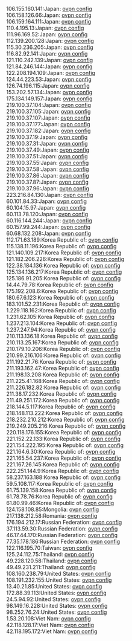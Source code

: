 106.155.160.141:Japan: [ovpn config](vpn/106_155_160_141.ovpn)  
106.158.126.66:Japan: [ovpn config](vpn/106_158_126_66.ovpn)  
106.159.164.111:Japan: [ovpn config](vpn/106_159_164_111.ovpn)  
110.4.195.13:Japan: [ovpn config](vpn/110_4_195_13.ovpn)  
111.96.169.52:Japan: [ovpn config](vpn/111_96_169_52.ovpn)  
112.139.200.128:Japan: [ovpn config](vpn/112_139_200_128.ovpn)  
115.30.236.205:Japan: [ovpn config](vpn/115_30_236_205.ovpn)  
116.82.92.141:Japan: [ovpn config](vpn/116_82_92_141.ovpn)  
121.110.242.139:Japan: [ovpn config](vpn/121_110_242_139.ovpn)  
121.84.246.144:Japan: [ovpn config](vpn/121_84_246_144.ovpn)  
122.208.194.109:Japan: [ovpn config](vpn/122_208_194_109.ovpn)  
124.44.223.53:Japan: [ovpn config](vpn/124_44_223_53.ovpn)  
126.74.196.115:Japan: [ovpn config](vpn/126_74_196_115.ovpn)  
153.202.57.134:Japan: [ovpn config](vpn/153_202_57_134.ovpn)  
175.134.149.157:Japan: [ovpn config](vpn/175_134_149_157.ovpn)  
219.100.37.104:Japan: [ovpn config](vpn/219_100_37_104.ovpn)  
219.100.37.105:Japan: [ovpn config](vpn/219_100_37_105.ovpn)  
219.100.37.107:Japan: [ovpn config](vpn/219_100_37_107.ovpn)  
219.100.37.177:Japan: [ovpn config](vpn/219_100_37_177.ovpn)  
219.100.37.182:Japan: [ovpn config](vpn/219_100_37_182.ovpn)  
219.100.37.19:Japan: [ovpn config](vpn/219_100_37_19.ovpn)  
219.100.37.31:Japan: [ovpn config](vpn/219_100_37_31.ovpn)  
219.100.37.49:Japan: [ovpn config](vpn/219_100_37_49.ovpn)  
219.100.37.51:Japan: [ovpn config](vpn/219_100_37_51.ovpn)  
219.100.37.55:Japan: [ovpn config](vpn/219_100_37_55.ovpn)  
219.100.37.58:Japan: [ovpn config](vpn/219_100_37_58.ovpn)  
219.100.37.86:Japan: [ovpn config](vpn/219_100_37_86.ovpn)  
219.100.37.87:Japan: [ovpn config](vpn/219_100_37_87.ovpn)  
219.100.37.96:Japan: [ovpn config](vpn/219_100_37_96.ovpn)  
223.216.84.130:Japan: [ovpn config](vpn/223_216_84_130.ovpn)  
60.101.84.33:Japan: [ovpn config](vpn/60_101_84_33.ovpn)  
60.104.15.97:Japan: [ovpn config](vpn/60_104_15_97.ovpn)  
60.113.78.120:Japan: [ovpn config](vpn/60_113_78_120.ovpn)  
60.116.144.244:Japan: [ovpn config](vpn/60_116_144_244.ovpn)  
60.157.99.244:Japan: [ovpn config](vpn/60_157_99_244.ovpn)  
60.68.132.208:Japan: [ovpn config](vpn/60_68_132_208.ovpn)  
112.171.63.189:Korea Republic of: [ovpn config](vpn/112_171_63_189.ovpn)  
115.138.11.196:Korea Republic of: [ovpn config](vpn/115_138_11_196.ovpn)  
121.140.109.217:Korea Republic of: [ovpn config](vpn/121_140_109_217.ovpn)  
121.182.206.226:Korea Republic of: [ovpn config](vpn/121_182_206_226.ovpn)  
122.38.184.136:Korea Republic of: [ovpn config](vpn/122_38_184_136.ovpn)  
125.134.136.217:Korea Republic of: [ovpn config](vpn/125_134_136_217.ovpn)  
125.186.91.205:Korea Republic of: [ovpn config](vpn/125_186_91_205.ovpn)  
14.44.79.78:Korea Republic of: [ovpn config](vpn/14_44_79_78.ovpn)  
175.192.208.6:Korea Republic of: [ovpn config](vpn/175_192_208_6.ovpn)  
180.67.6.123:Korea Republic of: [ovpn config](vpn/180_67_6_123.ovpn)  
183.101.52.231:Korea Republic of: [ovpn config](vpn/183_101_52_231.ovpn)  
1.229.118.162:Korea Republic of: [ovpn config](vpn/1_229_118_162.ovpn)  
1.231.62.105:Korea Republic of: [ovpn config](vpn/1_231_62_105.ovpn)  
1.237.213.104:Korea Republic of: [ovpn config](vpn/1_237_213_104.ovpn)  
1.237.247.94:Korea Republic of: [ovpn config](vpn/1_237_247_94.ovpn)  
210.113.136.18:Korea Republic of: [ovpn config](vpn/210_113_136_18.ovpn)  
210.113.25.167:Korea Republic of: [ovpn config](vpn/210_113_25_167.ovpn)  
210.179.10.206:Korea Republic of: [ovpn config](vpn/210_179_10_206.ovpn)  
210.99.216.106:Korea Republic of: [ovpn config](vpn/210_99_216_106.ovpn)  
211.192.21.76:Korea Republic of: [ovpn config](vpn/211_192_21_76.ovpn)  
211.193.162.47:Korea Republic of: [ovpn config](vpn/211_193_162_47.ovpn)  
211.198.13.208:Korea Republic of: [ovpn config](vpn/211_198_13_208.ovpn)  
211.225.41.168:Korea Republic of: [ovpn config](vpn/211_225_41_168.ovpn)  
211.226.182.82:Korea Republic of: [ovpn config](vpn/211_226_182_82.ovpn)  
211.38.17.232:Korea Republic of: [ovpn config](vpn/211_38_17_232.ovpn)  
211.49.251.172:Korea Republic of: [ovpn config](vpn/211_49_251_172.ovpn)  
218.144.5.117:Korea Republic of: [ovpn config](vpn/218_144_5_117.ovpn)  
218.148.113.222:Korea Republic of: [ovpn config](vpn/218_148_113_222.ovpn)  
218.232.210.212:Korea Republic of: [ovpn config](vpn/218_232_210_212.ovpn)  
219.249.205.216:Korea Republic of: [ovpn config](vpn/219_249_205_216.ovpn)  
220.118.176.155:Korea Republic of: [ovpn config](vpn/220_118_176_155.ovpn)  
221.152.22.133:Korea Republic of: [ovpn config](vpn/221_152_22_133.ovpn)  
221.154.222.195:Korea Republic of: [ovpn config](vpn/221_154_222_195.ovpn)  
221.164.6.30:Korea Republic of: [ovpn config](vpn/221_164_6_30.ovpn)  
221.165.54.237:Korea Republic of: [ovpn config](vpn/221_165_54_237.ovpn)  
221.167.26.145:Korea Republic of: [ovpn config](vpn/221_167_26_145.ovpn)  
222.251.144.9:Korea Republic of: [ovpn config](vpn/222_251_144_9.ovpn)  
58.237.163.188:Korea Republic of: [ovpn config](vpn/58_237_163_188.ovpn)  
59.5.108.117:Korea Republic of: [ovpn config](vpn/59_5_108_117.ovpn)  
61.75.139.158:Korea Republic of: [ovpn config](vpn/61_75_139_158.ovpn)  
61.78.78.76:Korea Republic of: [ovpn config](vpn/61_78_78_76.ovpn)  
61.80.99.46:Korea Republic of: [ovpn config](vpn/61_80_99_46.ovpn)  
124.158.108.85:Mongolia: [ovpn config](vpn/124_158_108_85.ovpn)  
217.138.212.58:Romania: [ovpn config](vpn/217_138_212_58.ovpn)  
176.194.212.17:Russian Federation: [ovpn config](vpn/176_194_212_17.ovpn)  
37.113.59.30:Russian Federation: [ovpn config](vpn/37_113_59_30.ovpn)  
46.17.44.170:Russian Federation: [ovpn config](vpn/46_17_44_170.ovpn)  
77.35.178.186:Russian Federation: [ovpn config](vpn/77_35_178_186.ovpn)  
122.116.195.70:Taiwan: [ovpn config](vpn/122_116_195_70.ovpn)  
125.24.112.75:Thailand: [ovpn config](vpn/125_24_112_75.ovpn)  
49.228.120.58:Thailand: [ovpn config](vpn/49_228_120_58.ovpn)  
49.49.231.211:Thailand: [ovpn config](vpn/49_49_231_211.ovpn)  
108.160.238.79:United States: [ovpn config](vpn/108_160_238_79.ovpn)  
108.191.232.155:United States: [ovpn config](vpn/108_191_232_155.ovpn)  
13.40.21.85:United States: [ovpn config](vpn/13_40_21_85.ovpn)  
172.88.39.113:United States: [ovpn config](vpn/172_88_39_113.ovpn)  
24.5.94.92:United States: [ovpn config](vpn/24_5_94_92.ovpn)  
98.149.16.228:United States: [ovpn config](vpn/98_149_16_228.ovpn)  
98.252.76.24:United States: [ovpn config](vpn/98_252_76_24.ovpn)  
1.53.20.108:Viet Nam: [ovpn config](vpn/1_53_20_108.ovpn)  
42.118.128.17:Viet Nam: [ovpn config](vpn/42_118_128_17.ovpn)  
42.118.195.172:Viet Nam: [ovpn config](vpn/42_118_195_172.ovpn)  
